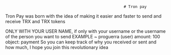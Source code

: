                                                         # Tron pay

Tron Pay was born with the idea of making it easier and faster to send and receive TRX and TRX tokens

ONLY WITH YOUR USER NAME, if only with your username or the username of the person you want to send
EXAMPLE
~ proguerra (user)
amount: 100
object: payment
So you can keep track of why you received or sent and how much,
I hope you join this revolutionary idea
